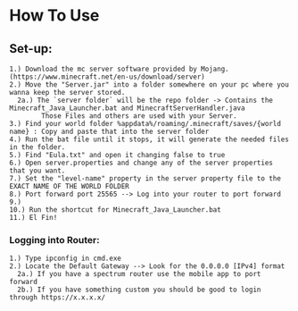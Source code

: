 <h1>How To Use</h1>

<h2>Set-up:</h2>

    1.) Download the mc server software provided by Mojang. (https://www.minecraft.net/en-us/download/server)
    2.) Move the "Server.jar" into a folder somewhere on your pc where you wanna keep the server stored.
      2a.) The `server folder` will be the repo folder -> Contains the Minecraft_Java_Launcher.bat and MinecraftServerHandler.java
            Those Files and others are used with your Server.
    3.) Find your world folder %appdata%/roaming/.minecraft/saves/{world name} : Copy and paste that into the server folder
    4.) Run the bat file until it stops, it will generate the needed files in the folder.
    5.) Find "Eula.txt" and open it changing false to true
    6.) Open server.properties and change any of the server properties that you want.
    7.) Set the "level-name" property in the server property file to the EXACT NAME OF THE WORLD FOLDER
    8.) Port forward port 25565 --> Log into your router to port forward
    9.) 
    10.) Run the shortcut for Minecraft_Java_Launcher.bat
    11.) El Fin!

<h3>Logging into Router:</h3>

    1.) Type ipconfig in cmd.exe
    2.) Locate the Default Gateway --> Look for the 0.0.0.0 [IPv4] format
      2a.) If you have a spectrum router use the mobile app to port forward
      2b.) If you have something custom you should be good to login through https://x.x.x.x/
